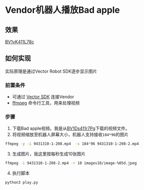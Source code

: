 
# Vendor机器人播放Bad apple

## 效果

[BV1vK411L78c](https://www.bilibili.com/video/BV1vK411L78c/)



## 如何实现

实际原理是通过Vector Robot SDK逐步显示图片

### 前置条件

- 可通过 [Vector SDK](https://developer.anki.com/vector/docs/index.html) 连接Vendor
- [ffmpeg](http://ffmpeg.org/) 命令行工具，用来处理视频



### 步骤

1. 下载Bad apple视频。我是从[BV1Ds411r7Pg](https://www.bilibili.com/video/BV1Ds411r7Pg)下载的视频文件。
2. 将视频缩放至机器人屏幕大小，机器人支持接收`184*96`的图片
```bash
ffmpeg -y -i 9431310-1-208.mp4  -s 184*96 9431310-1-208-2.mp4 
```
3. 生成图片，我这里按每秒生成10张图片
```bash
ffmpeg -i 9431310-1-208-2.mp4 -r 10 images10/image-%05d.jpeg
```
4. 执行脚本
```bash
python3 play.py
```

